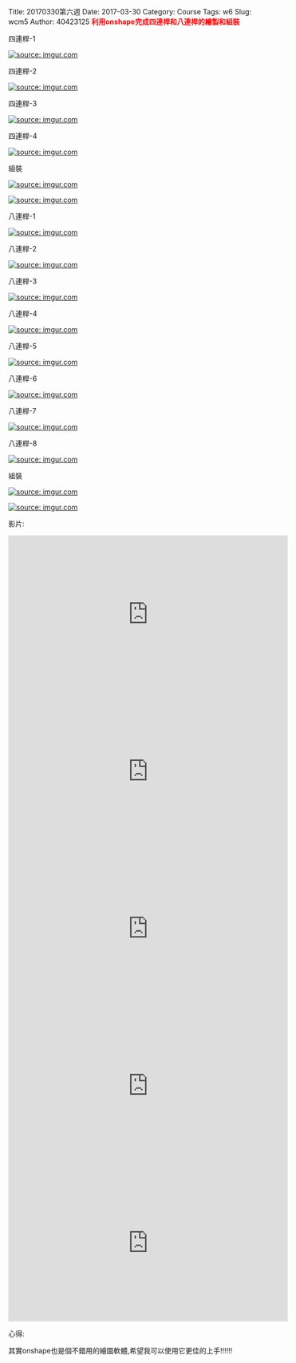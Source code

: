 Title: 20170330第六週
Date: 2017-03-30
Category: Course
Tags: w6
Slug: wcm5
Author: 40423125
<b><font color="red">利用onshape完成四連桿和八連桿的繪製和組裝</font></b>

<!-- PELICAN_END_SUMMARY -->
四連桿-1

<a href="http://imgur.com/RqkcGbO"><img src="http://i.imgur.com/RqkcGbO.png" title="source: imgur.com" /></a>

四連桿-2

<a href="http://imgur.com/BpznxOF"><img src="http://i.imgur.com/BpznxOF.png" title="source: imgur.com" /></a>

四連桿-3

<a href="http://imgur.com/mut29dK"><img src="http://i.imgur.com/mut29dK.png" title="source: imgur.com" /></a>

四連桿-4

<a href="http://imgur.com/bGl0T5o"><img src="http://i.imgur.com/bGl0T5o.png" title="source: imgur.com" /></a>

組裝

<a href="http://imgur.com/GE169hV"><img src="http://i.imgur.com/GE169hV.png" title="source: imgur.com" /></a>

<a href="http://imgur.com/LiAHOYd"><img src="http://i.imgur.com/LiAHOYd.png" title="source: imgur.com" /></a>

八連桿-1

<a href="http://imgur.com/lJoBzOA"><img src="http://i.imgur.com/lJoBzOA.png" title="source: imgur.com" /></a>

八連桿-2

<a href="http://imgur.com/ObUThC2"><img src="http://i.imgur.com/ObUThC2.png" title="source: imgur.com" /></a>

八連桿-3

<a href="http://imgur.com/slOT1gF"><img src="http://i.imgur.com/slOT1gF.png" title="source: imgur.com" /></a>

八連桿-4

<a href="http://imgur.com/hnK1QcT"><img src="http://i.imgur.com/hnK1QcT.png" title="source: imgur.com" /></a>

八連桿-5

<a href="http://imgur.com/oYO6dBO"><img src="http://i.imgur.com/oYO6dBO.png" title="source: imgur.com" /></a>

八連桿-6

<a href="http://imgur.com/pLa1fEO"><img src="http://i.imgur.com/pLa1fEO.png" title="source: imgur.com" /></a>

八連桿-7

<a href="http://imgur.com/zDyTUob"><img src="http://i.imgur.com/zDyTUob.png" title="source: imgur.com" /></a>

八連桿-8

<a href="http://imgur.com/QTsRtxN"><img src="http://i.imgur.com/QTsRtxN.png" title="source: imgur.com" /></a>

組裝

<a href="http://imgur.com/gd0o0BZ"><img src="http://i.imgur.com/gd0o0BZ.png" title="source: imgur.com" /></a>

<a href="http://imgur.com/iW4aphr"><img src="http://i.imgur.com/iW4aphr.png" title="source: imgur.com" /></a>

影片:

<iframe width="560" height="315" src="https://www.youtube.com/embed/ilh1l0Ijaoc" frameborder="0" allowfullscreen></iframe>

<iframe width="560" height="315" src="https://www.youtube.com/embed/yXwfgjNO4Qo" frameborder="0" allowfullscreen></iframe>

<iframe width="560" height="315" src="https://www.youtube.com/embed/VENEjdgy7n8" frameborder="0" allowfullscreen></iframe>

<iframe width="560" height="315" src="https://www.youtube.com/embed/IynA6I36hVc" frameborder="0" allowfullscreen></iframe>

<iframe width="560" height="315" src="https://www.youtube.com/embed/DQEnQx1noCs" frameborder="0" allowfullscreen></iframe>


心得:

其實onshape也是個不錯用的繪圖軟體,希望我可以使用它更佳的上手!!!!!!
